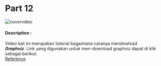# Part 12

![covervideo](http://bit.ly/makeaicovervideo)

#### **Description :**

Video kali ini merupakan tutorial bagaimana caranya mendowload _**Graphviz**_. Link yang digunakan untuk men-download graphviz dapat di klik sebagai berikut.<br>
[Reference](https://graphviz.gitlab.io/download)